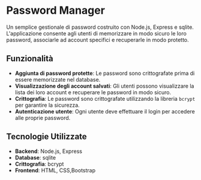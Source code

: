 # Password Manager

Un semplice gestionale di password costruito con Node.js, Express e sqlite. L'applicazione consente agli utenti di memorizzare in modo sicuro le loro password, associarle ad account specifici e recuperarle in modo protetto.

## Funzionalità

- **Aggiunta di password protette**: Le password sono crittografate prima di essere memorizzate nel database.
- **Visualizzazione degli account salvati**: Gli utenti possono visualizzare la lista dei loro account e recuperare le password in modo sicuro.
- **Crittografia**: Le password sono crittografate utilizzando la libreria `bcrypt` per garantire la sicurezza.
- **Autenticazione utente**: Ogni utente deve effettuare il login per accedere alle proprie password.

## Tecnologie Utilizzate

- **Backend**: Node.js, Express
- **Database**: sqlite
- **Crittografia**: bcrypt
- **Frontend**: HTML, CSS,Bootstrap

